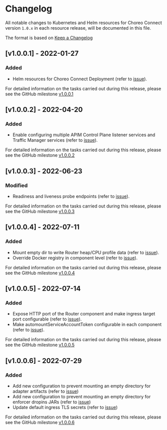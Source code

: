 # Changelog

All notable changes to Kubernetes and Helm resources for Choreo Connect version `1.0.x` in each resource release,
will be documented in this file.

The format is based on [Keep a Changelog](https://keepachangelog.com/en/1.0.0/)

## [v1.0.0.1] - 2022-01-27

### Added

- Helm resources for Choreo Connect Deployment (refer to [issue](https://github.com/wso2/kubernetes-microgateway/issues/22)).

For detailed information on the tasks carried out during this release, please see the GitHub milestone [v1.0.0.1](https://github.com/wso2/kubernetes-microgateway/milestone/3)

## [v1.0.0.2] - 2022-04-20

### Added

- Enable configuring multiple APIM Control Plane listener services and Traffic Manager services (refer to [issue](https://github.com/wso2/kubernetes-microgateway/issues/32)).

For detailed information on the tasks carried out during this release, please see the GitHub milestone [v1.0.0.2](https://github.com/wso2/kubernetes-microgateway/milestone/4)

## [v1.0.0.3] - 2022-06-23

### Modified

- Readiness and liveness probe endpoints (refer to [issue](https://github.com/wso2/kubernetes-microgateway/issues/40)).

For detailed information on the tasks carried out during this release, please see the GitHub milestone [v1.0.0.3](https://github.com/wso2/kubernetes-microgateway/milestone/7)

## [v1.0.0.4] - 2022-07-11

### Added

- Mount empty dir to write Router heap/CPU profile data (refer to [issue](https://github.com/wso2/kubernetes-microgateway/issues/49)).
- Override Docker registry in component level (refer to [issue](https://github.com/wso2/kubernetes-microgateway/issues/50)).

For detailed information on the tasks carried out during this release, please see the GitHub milestone [v1.0.0.4](https://github.com/wso2/kubernetes-microgateway/milestone/9)

## [v1.0.0.5] - 2022-07-14

### Added

- Expose HTTP port of the Router component and make ingress target port configurable (refer to [issue](https://github.com/wso2/kubernetes-microgateway/issues/54)).
- Make automountServiceAccountToken configurable in each component (refer to [issue](https://github.com/wso2/kubernetes-microgateway/issues/55)).

For detailed information on the tasks carried out during this release, please see the GitHub milestone [v1.0.0.5](https://github.com/wso2/kubernetes-microgateway/milestone/11)

## [v1.0.0.6] - 2022-07-29

### Added

- Add new configuration to prevent mounting an empty directory for adapter artifacts (refer to [issue](https://github.com/wso2/kubernetes-microgateway/issues/63))
- Add new configuration to prevent mounting an empty directory for enforcer dropins JARs (refer to [issue](https://github.com/wso2/kubernetes-microgateway/issues/65))
- Update default ingress TLS secrets (refer to [issue](https://github.com/wso2/kubernetes-microgateway/issues/69))

For detailed information on the tasks carried out during this release, please see the GitHub milestone [v1.0.0.6](https://github.com/wso2/kubernetes-microgateway/milestone/13) 
